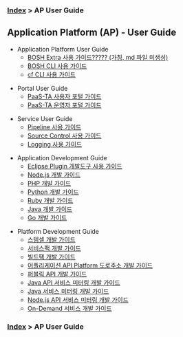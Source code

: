 ### [Index](https://github.com/okpc579/paasta-guide-new/blob/main/README.md) > AP User Guide

## Application Platform (AP) - User Guide
- Application Platform User Guide  
  - [BOSH Extra 사용 가이드????? (가칭, md 파일 미생성)](./application_platform/bosh.md)  
  - [BOSH CLI 사용 가이드](./application_platform/bosh_cli.md)  
  - [cf CLI 사용 가이드](./application_platform/cf_cli.md)  

+ Portal User Guide
  + [PaaS-TA 사용자 포털 가이드](./portal/user.md)   
  + [PaaS-TA 운영자 포털 가이드](./portal/admin.md)   

- Service User Guide
  - [Pipeline 사용 가이드](./service/pipeline.md)
  - [Source Control 사용 가이드](./service/source_control.md)
  - [Logging 사용 가이드](./service/logging.md)

+ Application Development Guide
  + [Eclipse Plugin 개발도구 사용 가이드](./development_application/eclipse_plugin.md)
  + [Node.js 개발 가이드](./development_application/nodejs.md)
  + [PHP 개발 가이드](./development_application/php.md)
  + [Python 개발 가이드](./development_application/python.md)
  + [Ruby 개발 가이드](./development_application/ruby.md)
  + [Java 개발 가이드](./development_application/java.md)
  + [Go 개발 가이드](./development_application/go.md)


- Platform Development Guide
  - [스템셀 개발 가이드](./development_platform/stemcell.md)
  - [서비스팩 개발 가이드](./development_platform/servicepack.md)
  - [빌드팩 개발 가이드](./development_platform/buildpack.md)
  - [어플리케이션 API Platform 도로주소 개발 가이드](./development_platform/road_address.md)
  - [퍼블릭 API 개발 가이드](./development_platform/public_api.md)
  - [Java API 서비스 미터링 개발 가이드](./development_platform/java_api_service_metering.md)
  - [Java 서비스 미터링 개발 가이드](./development_platform/java_service_metering.md)
  - [Node.js API 서비스 미터링 개발 가이드](./development_platform/nodejs_api_service_metering.md)
  - [On-Demand 서비스 개발 가이드](./development_platform/on_demand_service.md)

### [Index](https://github.com/okpc579/paasta-guide-new/blob/main/README.md) > AP User Guide
